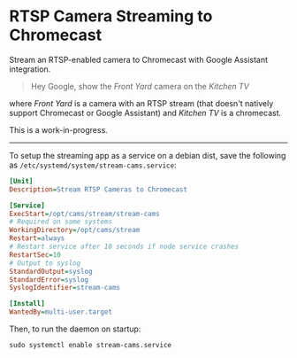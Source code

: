 # RTSP Camera Streaming to Chromecast

Stream an RTSP-enabled camera to Chromecast with Google Assistant integration.

> Hey Google, show the _Front Yard_ camera on the _Kitchen TV_

where _Front Yard_ is a camera with an RTSP stream (that doesn't natively support Chromecast or Google Assistant) and _Kitchen TV_ is a chromecast.

This is a work-in-progress.

-----------------------------------

To setup the streaming app as a service on a debian dist, save the following as `/etc/systemd/system/stream-cams.service`:

```ini
[Unit]
Description=Stream RTSP Cameras to Chromecast

[Service]
ExecStart=/opt/cams/stream/stream-cams
# Required on some systems
WorkingDirectory=/opt/cams/stream
Restart=always
# Restart service after 10 seconds if node service crashes
RestartSec=10
# Output to syslog
StandardOutput=syslog
StandardError=syslog
SyslogIdentifier=stream-cams

[Install]
WantedBy=multi-user.target
```

Then, to run the daemon on startup:

```
sudo systemctl enable stream-cams.service
```